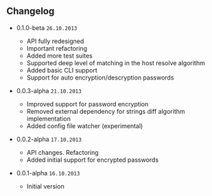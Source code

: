 ## Changelog

- 0.1.0-beta `26.10.2013`

  * API fully redesigned
  * Important refactoring
  * Added more test suites
  * Supported deep level of matching in the host resolve algorithm
  * Added basic CLI support
  * Support for auto encryption/descryption passwords

- 0.0.3-alpha `21.10.2013`

  * Improved support for password encryption
  * Removed external dependency for strings diff algorithm implementation
  * Added config file watcher (experimental)

- 0.0.2-alpha `17.10.2013`

  * API changes. Refactoring 
  * Added initial support for encrypted passwords

- 0.0.1-alpha `16.10.2013`

  * Initial version
